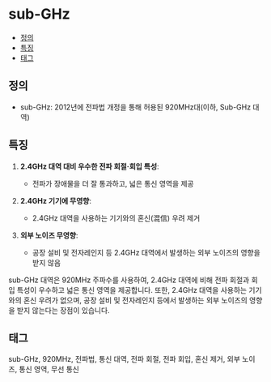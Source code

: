 # sub-GHz

<!-- mtoc-start -->

- [정의](#정의)
- [특징](#특징)
- [태그](#태그)

<!-- mtoc-end -->

## 정의

- sub-GHz: 2012년에 전파법 개정을 통해 허용된 920MHz대(이하, Sub-GHz 대역)

## 특징

1. **2.4GHz 대역 대비 우수한 전파 회절·회입 특성**:

   - 전파가 장애물을 더 잘 통과하고, 넓은 통신 영역을 제공

2. **2.4GHz 기기에 무영향**:

   - 2.4GHz 대역을 사용하는 기기와의 혼신(混信) 우려 제거

3. **외부 노이즈 무영향**:
   - 공장 설비 및 전자레인지 등 2.4GHz 대역에서 발생하는 외부 노이즈의 영향을 받지 않음

sub-GHz 대역은 920MHz 주파수를 사용하여, 2.4GHz 대역에 비해 전파 회절과 회입 특성이 우수하고 넓은 통신 영역을 제공합니다. 또한, 2.4GHz 대역을 사용하는 기기와의 혼신 우려가 없으며, 공장 설비 및 전자레인지 등에서 발생하는 외부 노이즈의 영향을 받지 않는다는 장점이 있습니다.

## 태그

sub-GHz, 920MHz, 전파법, 통신 대역, 전파 회절, 전파 회입, 혼신 제거, 외부 노이즈, 통신 영역, 무선 통신
